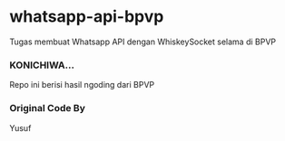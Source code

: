 # whatsapp-api-bpvp
Tugas membuat Whatsapp API dengan WhiskeySocket selama di BPVP

### KONICHIWA...

Repo ini berisi hasil ngoding dari BPVP

### Original Code By
Yusuf
